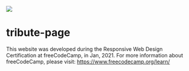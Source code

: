 <a href="https://www.freecodecamp.org/learn/"><img src="https://upload.wikimedia.org/wikipedia/commons/3/39/FreeCodeCamp_logo.png"></a>

# tribute-page

This website was developed during the Responsive Web Design Certification at freeCodeCamp, in Jan, 2021. For more information about freeCodeCamp, please visit: https://www.freecodecamp.org/learn/
